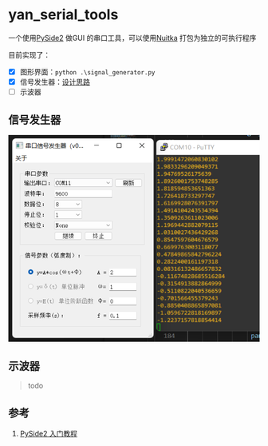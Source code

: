 # yan_serial_tools
一个使用[PySide2](https://pypi.org/project/PySide2/) 做GUI 的串口工具，可以使用[Nuitka](https://github.com/Nuitka/Nuitka) 打包为独立的可执行程序

目前实现了：  
- [x] 图形界面：`python .\signal_generator.py`
- [x] 信号发生器：[设计思路](https://12tall.github.io/python/multithread/signal-generator.html)  
- [ ] 示波器

## 信号发生器  
![](./screenshot/sg.png)  

## 示波器  
> todo  

## 参考
1. [PySide2 入门教程](https://github.com/se7enXF/pyside2)
